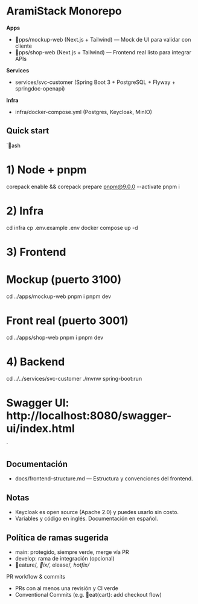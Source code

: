 ﻿# AramiStack Monorepo

**Apps**
- pps/mockup-web (Next.js + Tailwind) — Mock de UI para validar con cliente
- pps/shop-web (Next.js + Tailwind) — Frontend real listo para integrar APIs

**Services**
- services/svc-customer (Spring Boot 3 + PostgreSQL + Flyway + springdoc-openapi)

**Infra**
- infra/docker-compose.yml (Postgres, Keycloak, MinIO)

## Quick start
`ash
# 1) Node + pnpm
corepack enable && corepack prepare pnpm@9.0.0 --activate
pnpm i

# 2) Infra
cd infra
cp .env.example .env
docker compose up -d

# 3) Frontend
# Mockup (puerto 3100)
cd ../apps/mockup-web
pnpm i
pnpm dev

# Front real (puerto 3001)
cd ../apps/shop-web
pnpm i
pnpm dev

# 4) Backend
cd ../../services/svc-customer
./mvnw spring-boot:run
# Swagger UI: http://localhost:8080/swagger-ui/index.html
`

## Documentación
- docs/frontend-structure.md — Estructura y convenciones del frontend.

## Notas
- Keycloak es open source (Apache 2.0) y puedes usarlo sin costo.
- Variables y código en inglés. Documentación en español.

## Política de ramas sugerida
- main: protegido, siempre verde, merge vía PR
- develop: rama de integración (opcional)
- eature/*, ix/*, elease/*, hotfix/*

PR workflow & commits
- PRs con al menos una revisión y CI verde
- Conventional Commits (e.g. eat(cart): add checkout flow)
